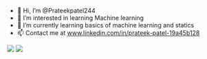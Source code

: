 - 👋 Hi, I’m @Prateekpatel244
- 👀 I’m interested in learning Machine learning 
- 🌱 I’m currently learning basics of machine learning and statics 
- 📫 Contact me  at www.linkedin.com/in/prateek-patel-19a45b128

<!---
Prateekpatel244/Prateekpatel244 is a ✨ special ✨ repository because its `README.md` (this file) appears on your GitHub profile.
You can click the Preview link to take a look at your changes.
--->
<img src="https://github-readme-stats.vercel.app/api?username=Prateekpatel244&show_icons=true&theme=dark"/>

<img src="https://github-readme-stats.vercel.app/api/top-langs?username=Prateekpatel244&layout=compact"/>
